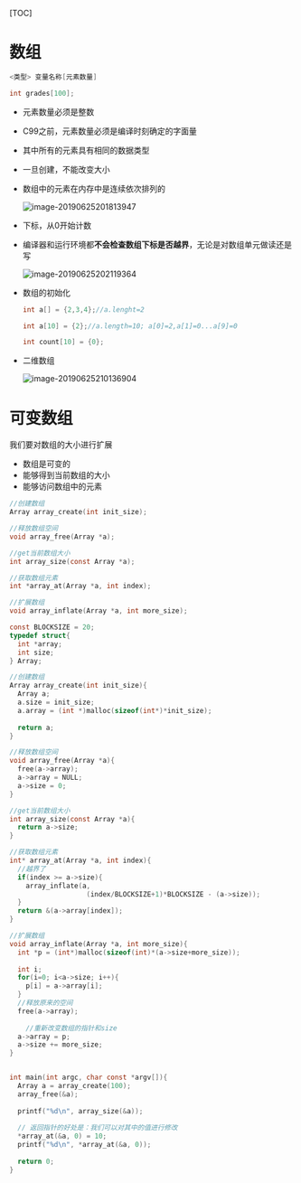 [TOC]

# 数组

```c
<类型> 变量名称[元素数量]

int grades[100];
```

- 元素数量必须是整数

- C99之前，元素数量必须是编译时刻确定的字面量

- 其中所有的元素具有相同的数据类型

- 一旦创建，不能改变大小

- 数组中的元素在内存中是连续依次排列的

  ![image-20190625201813947](/Users/chenyansong/Documents/note/images/c_languge/image-20190625201813947.png)

- 下标，从0开始计数

- 编译器和运行环境都**不会检查数组下标是否越界**，无论是对数组单元做读还是写

  ![image-20190625202119364](/Users/chenyansong/Documents/note/images/c_languge/image-20190625202119364.png)

- 数组的初始化

  ```c
  int a[] = {2,3,4};//a.lenght=2
  
  int a[10] = {2};//a.length=10; a[0]=2,a[1]=0...a[9]=0
  
  int count[10] = {0};
  ```

  

- 二维数组

  ![image-20190625210136904](/Users/chenyansong/Documents/note/images/c_languge/image-20190625210136904.png)



# 可变数组

我们要对数组的大小进行扩展

* 数组是可变的
* 能够得到当前数组的大小
* 能够访问数组中的元素

```c
//创建数组
Array array_create(int init_size);

//释放数组空间
void array_free(Array *a);

//get当前数组大小
int array_size(const Array *a);

//获取数组元素
int *array_at(Array *a, int index);

//扩展数组
void array_inflate(Array *a, int more_size);

```

```c
const BLOCKSIZE = 20;
typedef struct{
  int *array;
  int size;
} Array;

//创建数组
Array array_create(int init_size){
  Array a;
  a.size = init_size;
  a.array = (int *)malloc(sizeof(int*)*init_size);
  
  return a;
}

//释放数组空间
void array_free(Array *a){
  free(a->array);
  a->array = NULL;
  a->size = 0;
}

//get当前数组大小
int array_size(const Array *a){
  return a->size;
}

//获取数组元素
int* array_at(Array *a, int index){
  //越界了
  if(index >= a->size){
    array_inflate(a, 
                   (index/BLOCKSIZE+1)*BLOCKSIZE - (a->size));
  }
  return &(a->array[index]);
}

//扩展数组
void array_inflate(Array *a, int more_size){
  int *p = (int*)malloc(sizeof(int)*(a->size+more_size));
  
  int i;
  for(i=0; i<a->size; i++){
    p[i] = a->array[i];
  }
  //释放原来的空间
  free(a->array);
  
 	//重新改变数组的指针和size
  a->array = p;
  a->size += more_size;
}


int main(int argc, char const *argv[]){
  Array a = array_create(100);
  array_free(&a);
  
  printf("%d\n", array_size(&a));
  
  // 返回指针的好处是：我们可以对其中的值进行修改
  *array_at(&a, 0) = 10;
  printf("%d\n", *array_at(&a, 0));
  
  return 0;
}
```









